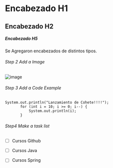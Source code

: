  # Encabezado H1
 ## Encabezado H2
 ##### Encabezado H5
Se Agregaron encabezados de distintos tipos.
 ###### Step 2 Add a Image
 ![image](https://octodex.github.com/images/motherhubbertocat.png)
 ###### Step 3 Add a Code Example
 ```
System.out.println("Lanzamiento de Cohete!!!!");
        for (int i = 10; i >= 0; i--) {
            System.out.println(i);
        }

  ```
 ###### Step4 Make a task list
- [ ] Cursos Github
- [ ] Cursos Java
- [ ] Cursos Spring
  
